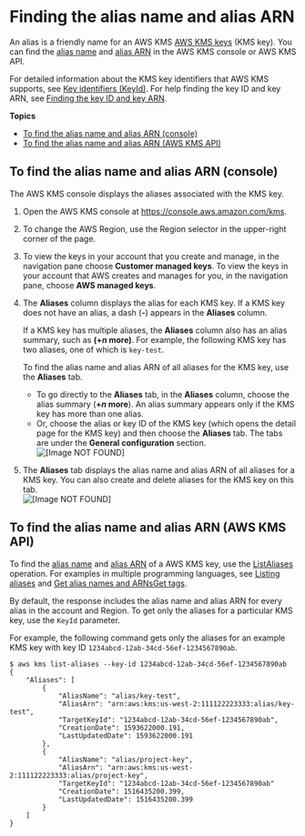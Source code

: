 # Finding the alias name and alias ARN<a name="find-cmk-alias"></a>

An alias is a friendly name for an AWS KMS [AWS KMS keys](concepts.md#kms_keys) \(KMS key\)\. You can find the [alias name](concepts.md#key-id-alias-name) and [alias ARN](concepts.md#key-id-alias-ARN) in the AWS KMS console or AWS KMS API\.

For detailed information about the KMS key identifiers that AWS KMS supports, see [Key identifiers \(KeyId\)](concepts.md#key-id)\. For help finding the key ID and key ARN, see [Finding the key ID and key ARN](find-cmk-id-arn.md)\.

**Topics**
+ [To find the alias name and alias ARN \(console\)](#find-alias-console)
+ [To find the alias name and alias ARN \(AWS KMS API\)](#find-cmk-arn-api)

## To find the alias name and alias ARN \(console\)<a name="find-alias-console"></a>

The AWS KMS console displays the aliases associated with the KMS key\. 

1. Open the AWS KMS console at [https://console\.aws\.amazon\.com/kms](https://console.aws.amazon.com/kms)\.

1. To change the AWS Region, use the Region selector in the upper\-right corner of the page\.

1. To view the keys in your account that you create and manage, in the navigation pane choose **Customer managed keys**\. To view the keys in your account that AWS creates and manages for you, in the navigation pane, choose **AWS managed keys**\.

1. The **Aliases** column displays the alias for each KMS key\. If a KMS key does not have an alias, a dash \(**\-**\) appears in the **Aliases** column\.

   If a KMS key has multiple aliases, the **Aliases** column also has an alias summary, such as **\(\+*n* more\)**\. For example, the following KMS key has two aliases, one of which is `key-test`\. 

   To find the alias name and alias ARN of all aliases for the KMS key, use the **Aliases** tab\. 
   + To go directly to the **Aliases** tab, in the **Aliases** column, choose the alias summary \(**\+*n* more**\)\. An alias summary appears only if the KMS key has more than one alias\.
   + Or, choose the alias or key ID of the KMS key \(which opens the detail page for the KMS key\) and then choose the **Aliases** tab\. The tabs are under the **General configuration** section\.   
![\[Image NOT FOUND\]](http://docs.aws.amazon.com/kms/latest/developerguide/images/find-alias-name-1-sm.png)

1. The **Aliases** tab displays the alias name and alias ARN of all aliases for a KMS key\. You can also create and delete aliases for the KMS key on this tab\.  
![\[Image NOT FOUND\]](http://docs.aws.amazon.com/kms/latest/developerguide/images/alias-tab-1.png)

## To find the alias name and alias ARN \(AWS KMS API\)<a name="find-cmk-arn-api"></a>

To find the [alias name](concepts.md#key-id-alias-name) and [alias ARN](concepts.md#key-id-alias-ARN) of a AWS KMS key, use the [ListAliases](https://docs.aws.amazon.com/kms/latest/APIReference/API_ListAliases.html) operation\. For examples in multiple programming languages, see [Listing aliases](programming-aliases.md#list-aliases) and [Get alias names and ARNsGet tags](viewing-keys-cli.md#viewing-keys-list-aliases)\.

By default, the response includes the alias name and alias ARN for every alias in the account and Region\. To get only the aliases for a particular KMS key, use the `KeyId` parameter\.

For example, the following command gets only the aliases for an example KMS key with key ID `1234abcd-12ab-34cd-56ef-1234567890ab`\. 

```
$ aws kms list-aliases --key-id 1234abcd-12ab-34cd-56ef-1234567890ab
{
    "Aliases": [
        {
            "AliasName": "alias/key-test",
            "AliasArn": "arn:aws:kms:us-west-2:111122223333:alias/key-test",
            "TargetKeyId": "1234abcd-12ab-34cd-56ef-1234567890ab",
            "CreationDate": 1593622000.191,
            "LastUpdatedDate": 1593622000.191
        },
        {
            "AliasName": "alias/project-key",
            "AliasArn": "arn:aws:kms:us-west-2:111122223333:alias/project-key",
            "TargetKeyId": "1234abcd-12ab-34cd-56ef-1234567890ab"
            "CreationDate": 1516435200.399,
            "LastUpdatedDate": 1516435200.399
        }
    ]
}
```
